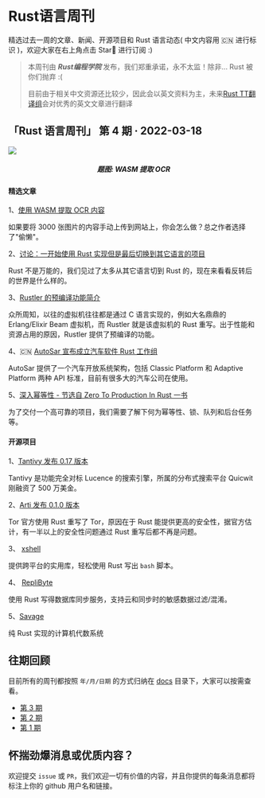 # Rust语言周刊
精选过去一周的文章、新闻、开源项目和 Rust 语言动态( 中文内容用 🇨🇳 进行标识 )，欢迎大家在右上角点击 Star🌟 进行订阅 :)

> 本周刊由 **_Rust编程学院_** 发布，我们郑重承诺，永不太监！除非... Rust 被你们抛弃 :(
>
> 目前由于相关中文资源还比较少，因此会以英文资料为主，未来[Rust TT翻译组](https://rusttt.com)会对优秀的英文文章进行翻译

## 「Rust 语言周刊」 第 4 期 · 2022-03-18

<img src="https://pic3.zhimg.com/80/v2-a83541773f2f37a4e5e47e3c00667a35_1440w.jpg">
<h5 align="center">题图: WASM 提取 OCR</h5>


#### 精选文章

1、[使用 WASM 提取 OCR 内容](https://hugopeixoto.net/articles/rust-wasm-ocr-experiments.html)

如果要将 3000 张图片的内容手动上传到网站上，你会怎么做？总之作者选择了"偷懒"。

2、[讨论：一开始使用 Rust 实现但是最后切换到其它语言的项目](https://www.reddit.com/r/rust/comments/td4fci/have_you_ever_started_a_project_in_rust_but/)

Rust 不是万能的，我们见过了太多从其它语言切到 Rust 的，现在来看看反转后的世界是什么样的。

3、[Rustler 的预编译功能简介](https://dashbit.co/blog/rustler-precompiled)

众所周知，以往的虚拟机往往都是通过 C 语言实现的，例如大名鼎鼎的 Erlang/Elixir Beam 虚拟机，而 Rustler 就是该虚拟机的 Rust 重写。出于性能和资源占用的原因，Rustler 提供了预编译的功能。

4、🇨🇳 [AutoSar 宣布成立汽车软件 Rust 工作组](https://www.zhihu.com/question/522187444/answer/2392992688)

AutoSar 提供了一个汽车开放系统架构，包括 Classic Platform 和 Adaptive Platform 两种 API 标准，目前有很多大的汽车公司在使用。

5、[深入幂等性 - 节选自 Zero To Production In Rust 一书](https://www.lpalmieri.com/posts/idempotency/)

为了交付一个高可靠的项目，我们需要了解下何为幂等性、锁、队列和后台任务等。



#### 开源项目

1、[Tantivy 发布 0.17 版本](https://quickwit.io/blog/tantivy-0.17/)

Tantivy 是功能完全对标 Lucence 的搜索引擎，所属的分布式搜索平台 Quicwit 刚融资了 500 万美金。

2、[Arti 发布 0.1.0 版本](https://blog.torproject.org/arti_010_released/)

Tor 官方使用 Rust 重写了 Tor，原因在于 Rust 能提供更高的安全性，据官方估计，有一半以上的安全性问题通过 Rust 重写后都不再是问题。

3、 [xshell](https://github.com/matklad/xshell)

提供跨平台的实用库，轻松使用 Rust 写出 `bash` 脚本。

4、 [RepliByte](https://github.com/Qovery/replibyte)

使用 Rust 写得数据库同步服务，支持云和同步时的敏感数据过滤/混淆。

5、[Savage](https://github.com/p-e-w/savage)

纯 Rust 实现的计算机代数系统


## 往期回顾

目前所有的周刊都按照 `年/月/日期` 的方式归纳在 [docs](./docs) 目录下，大家可以按需查看。

- [第 3 期](./docs/2022/3月/11.md)
- [第 2 期](./docs/2022/3月/04.md)
- [第 1 期](./docs/2022/2月/28.md)


## 怀揣劲爆消息或优质内容？
欢迎提交 `issue` 或 `PR`，我们欢迎一切有价值的内容，并且你提供的每条消息都将标注上你的 github 用户名和链接。
